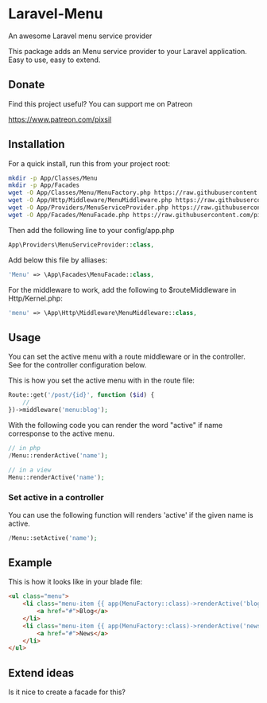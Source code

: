 # Laravel-Menu
An awesome Laravel menu service provider

This package adds an Menu service provider to your Laravel application. Easy to use, easy to extend.

## Donate

Find this project useful? You can support me on Patreon

https://www.patreon.com/pixsil

## Installation

For a quick install, run this from your project root:
```bash
mkdir -p App/Classes/Menu
mkdir -p App/Facades
wget -O App/Classes/Menu/MenuFactory.php https://raw.githubusercontent.com/pixsil/Laravel-Menu/main/Classes/Menu/MenuFactory.php
wget -O App/Http/Middleware/MenuMiddleware.php https://raw.githubusercontent.com/pixsil/Laravel-Menu/main/Http/Middleware/MenuMiddleware.php
wget -O App/Providers/MenuServiceProvider.php https://raw.githubusercontent.com/pixsil/Laravel-Menu/main/Providers/MenuServiceProvider.php
wget -O App/Facades/MenuFacade.php https://raw.githubusercontent.com/pixsil/Laravel-Menu/main/Facades/MenuFacade.php
```

Then add the following line to your config/app.php

```php
App\Providers\MenuServiceProvider::class,
```

Add below this file by alliases:

```php
'Menu' => \App\Facades\MenuFacade::class,
```

For the middleware to work, add the following to $routeMiddleware in Http/Kernel.php:

```php
'menu' => \App\Http\Middleware\MenuMiddleware::class,
```


## Usage

You can set the active menu with a route middleware or in the controller. See for the controller configuration below.

This is how you set the active menu with in the route file:

```php
Route::get('/post/{id}', function ($id) {
    //
})->middleware('menu:blog');
```

With the following code you can render the word "active" if name corresponse to the active menu.
```php
// in php
/Menu::renderActive('name');

// in a view
Menu::renderActive('name');
```

### Set active in a controller

You can use the following function will renders 'active' if the given name is active.

```php
/Menu::setActive('name');
```

## Example

This is how it looks like in your blade file:

```html
<ul class="menu">
    <li class="menu-item {{ app(MenuFactory::class)->renderActive('blog') }}">
        <a href="#">Blog</a>
    </li>
    <li class="menu-item {{ app(MenuFactory::class)->renderActive('news') }}">
        <a href="#">News</a>
    </li>
</ul>
```

## Extend ideas

Is it nice to create a facade for this?
